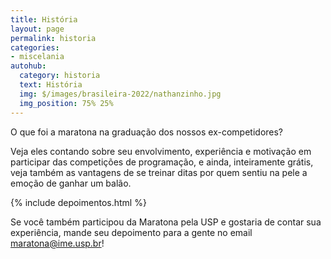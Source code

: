 ```yaml
---
title: História
layout: page
permalink: historia
categories:
- miscelania
autohub:
  category: historia
  text: História
  img: $/images/brasileira-2022/nathanzinho.jpg
  img_position: 75% 25%
---
```


O que foi a maratona na graduação dos nossos ex-competidores?

Veja eles contando sobre seu envolvimento, experiência e motivação em participar das competições de programação, e ainda, inteiramente grátis, veja também as vantagens de se treinar ditas por quem sentiu na pele a emoção de ganhar um balão.

{% include depoimentos.html %}

Se você também participou da Maratona pela USP e gostaria de contar sua experiência, mande seu depoimento para a gente no email [maratona@ime.usp.br](mailto:maratona@ime.usp.br)!
